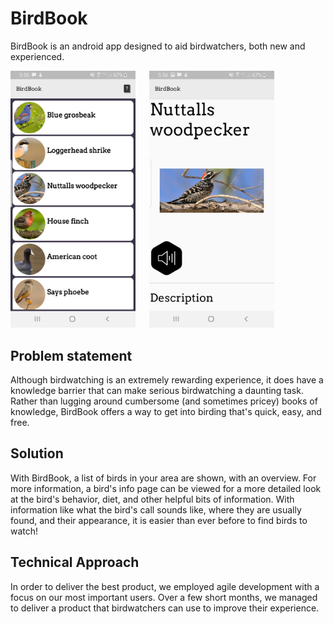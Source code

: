 # BirdBook

BirdBook is an android app designed to aid birdwatchers, both new and experienced.

<p> <img src="https://raw.githubusercontent.com/JFlaherty347/BirdBook/master/readmeImages/Screenshot2.jpg" alt="app" width="200"> &emsp; <img src="https://raw.githubusercontent.com/JFlaherty347/BirdBook/master/readmeImages/Screenshot1.jpg" alt="app" width="200"> </p>

## Problem statement

Although birdwatching is an extremely rewarding experience, it does have a knowledge barrier that can make serious birdwatching a daunting task. Rather than lugging around cumbersome (and sometimes pricey) books of knowledge, BirdBook offers a way to get into birding that's quick, easy, and free. 

## Solution

With BirdBook, a list of birds in your area are shown, with an overview. For more information, a bird's info page can be viewed for a more detailed look at the bird's behavior, diet, and other helpful bits of information. With information like what the bird's call sounds like, where they are usually found, and their appearance, it is easier than ever before to find birds to watch!

## Technical Approach

In order to deliver the best product, we employed agile development with a focus on our most important users. Over a few short months, we managed to deliver a product that birdwatchers can use to improve their experience.
